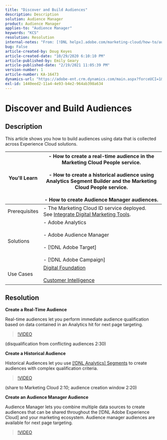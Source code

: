 ```yaml
---
title: "Discover and Build Audiences"
description: Description
solution: Audience Manager
product: Audience Manager
applies-to: "Audience Manager"
keywords: "KCS"
resolution: Resolution
internal-notes: "From: [!DNL helpx].adobe.com/marketing-cloud/how-to/audience-discovery.html"
bug: False
article-created-by: Doug Keyes
article-created-date: "10/29/2020 6:10:10 PM"
article-published-by: Emily Geary
article-published-date: "2/19/2021 11:05:39 PM"
version-number: 1
article-number: KA-16473
dynamics-url: "https://adobe-ent.crm.dynamics.com/main.aspx?forceUCI=1&pagetype=entityrecord&etn=knowledgearticle&id=279bbdfa-111a-eb11-a813-000d3a5937f3"
exl-id: 1440eed2-11a4-4e93-b4e2-964ab398a634
---
```

# Discover and Build Audiences

## Description


This article shows you how to build audiences using data that is collected across Experience Cloud solutions.


| You'll Learn | - How to create a real-time audience in the Marketing Cloud People service.<br><br>- How to create a historical audience using Analytics Segment Builder and the Marketing Cloud People service.<br><br>- How to create Audience Manager audiences. |
| --- | --- |
| Prerequisites | - The Marketing Cloud ID service deployed. See [Integrate Digital Marketing Tools](https://helpx.adobe.com/marketing-cloud/how-to/tool-integration.html). |
| Solutions | - Adobe Analytics<br><br>- Adobe Audience Manager<br><br>- [!DNL Adobe Target]<br><br>- [!DNL Adobe Campaign] |
| Use Cases | [Digital Foundation](https://helpx.adobe.com/marketing-cloud/how-to/digital-foundation.html)<br><br>[Customer Intelligence](https://helpx.adobe.com/marketing-cloud/how-to/customer-intelligence.html) |





## Resolution


<b>Create a Real-Time Audience</b>

Real-time audiences let you perform immediate audience qualification based on data contained in an Analytics hit for next page targeting.




> [!VIDEO](https://video.tv.adobe.com/v/17804t1/)


(disqualification from conflicting audiences 2:30)



<b>Create a Historical Audience</b>

Historical Audiences let you use [[!DNL Analytics] Segments](https://marketing.adobe.com/resources/help/en_US/analytics/segment/) to create audiences with complex qualification criteria.




> [!VIDEO](https://video.tv.adobe.com/v/17805/)


(share to Marketing Cloud 2:10; audience creation window 2:20)

<b>Create an Audience Manager Audience</b>

Audience Manager lets you combine multiple data sources to create audiences that can be shared throughout the [!DNL Adobe Experience Cloud] and your marketing ecosystem. Audience manager audiences are available for next page targeting.




> [!VIDEO](https://video.tv.adobe.com/v/18113t1/)
